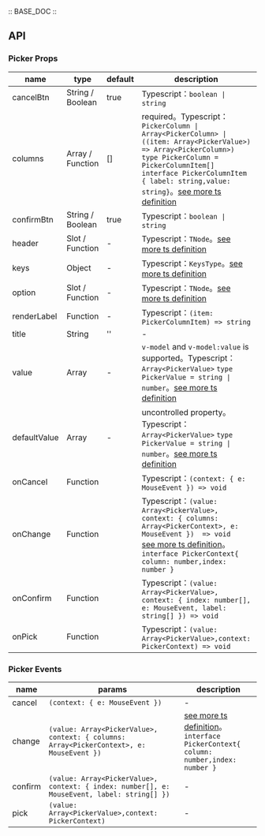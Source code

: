 :: BASE_DOC ::

## API

### Picker Props

name | type | default | description | required
-- | -- | -- | -- | --
cancelBtn | String / Boolean | true | Typescript：`boolean \| string` | N
columns | Array / Function | [] | required。Typescript：`PickerColumn \| Array<PickerColumn> \| ((item: Array<PickerValue>)  => Array<PickerColumn>)` `type PickerColumn = PickerColumnItem[]` `interface PickerColumnItem { label: string,value: string}`。[see more ts definition](https://github.com/Tencent/tdesign-mobile-vue/tree/develop/src/picker/type.ts) | Y
confirmBtn | String / Boolean | true | Typescript：`boolean \| string` | N
header | Slot / Function | - | Typescript：`TNode`。[see more ts definition](https://github.com/Tencent/tdesign-mobile-vue/blob/develop/src/common.ts) | N
keys | Object | - | Typescript：`KeysType`。[see more ts definition](https://github.com/Tencent/tdesign-mobile-vue/blob/develop/src/common.ts) | N
option | Slot / Function | - | Typescript：`TNode`。[see more ts definition](https://github.com/Tencent/tdesign-mobile-vue/blob/develop/src/common.ts) | N
renderLabel | Function | - | Typescript：`(item: PickerColumnItem) => string` | N
title | String | '' | \- | N
value | Array | - | `v-model` and `v-model:value` is supported。Typescript：`Array<PickerValue>` `type PickerValue = string \| number`。[see more ts definition](https://github.com/Tencent/tdesign-mobile-vue/tree/develop/src/picker/type.ts) | N
defaultValue | Array | - | uncontrolled property。Typescript：`Array<PickerValue>` `type PickerValue = string \| number`。[see more ts definition](https://github.com/Tencent/tdesign-mobile-vue/tree/develop/src/picker/type.ts) | N
onCancel | Function |  | Typescript：`(context: { e: MouseEvent }) => void`<br/> | N
onChange | Function |  | Typescript：`(value: Array<PickerValue>, context: { columns: Array<PickerContext>, e: MouseEvent })  => void`<br/>[see more ts definition](https://github.com/Tencent/tdesign-mobile-vue/tree/develop/src/picker/type.ts)。<br/>`interface PickerContext{ column: number,index: number }`<br/> | N
onConfirm | Function |  | Typescript：`(value: Array<PickerValue>, context: { index: number[], e: MouseEvent, label: string[] }) => void`<br/> | N
onPick | Function |  | Typescript：`(value: Array<PickerValue>,context: PickerContext) => void`<br/> | N

### Picker Events

name | params | description
-- | -- | --
cancel | `(context: { e: MouseEvent })` | \-
change | `(value: Array<PickerValue>, context: { columns: Array<PickerContext>, e: MouseEvent }) ` | [see more ts definition](https://github.com/Tencent/tdesign-mobile-vue/tree/develop/src/picker/type.ts)。<br/>`interface PickerContext{ column: number,index: number }`<br/>
confirm | `(value: Array<PickerValue>, context: { index: number[], e: MouseEvent, label: string[] })` | \-
pick | `(value: Array<PickerValue>,context: PickerContext)` | \-
